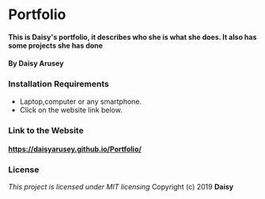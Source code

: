# Portfolio
#### This is Daisy's portfolio, it describes who she is what she does. It also has some projects she has done
#### By Daisy Arusey
### Installation Requirements
* Laptop,computer or any smartphone.
* Click on the website link below.
### Link to the Website
#### https://daisyarusey.github.io/Portfolio/
### License
*This project is licensed under MIT licensing*
Copyright (c) 2019 **Daisy**
